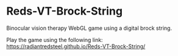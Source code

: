 # Reds-VT-Brock-String
 Binocular vision therapy WebGL game using a digital brock string.

Play the game using the following link:
https://radiantredsteel.github.io/Reds-VT-Brock-String/
